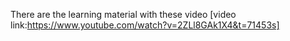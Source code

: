 There are the learning material with these video
[video link:https://www.youtube.com/watch?v=2ZLl8GAk1X4&t=71453s]
